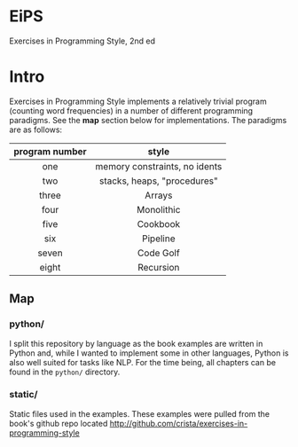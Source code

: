 # EiPS
Exercises in Programming Style, 2nd ed

# Intro
Exercises in Programming Style implements a relatively trivial program (counting word frequencies) in a number of different programming paradigms. See the **map** section below for implementations. The paradigms are as follows:

|program number|style|
|:--------:|:-----------------------------:|
| one      | memory constraints, no idents |
| two      | stacks, heaps, "procedures"   |
| three    | Arrays                        |
| four     | Monolithic                    |
| five     | Cookbook                      |
| six      | Pipeline                      |
| seven    | Code Golf                     |
| eight    | Recursion                     |

## Map
### python/
I split this repository by language as the book examples are written in Python and, while I wanted to implement some in other languages, Python is also well suited for tasks like NLP.
For the time being, all chapters can be found in the `python/` directory.

### static/
Static files used in the examples. These examples were pulled from the book's github repo located http://github.com/crista/exercises-in-programming-style
